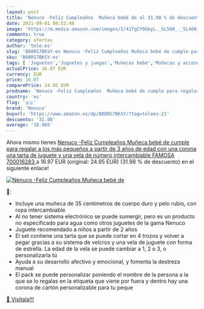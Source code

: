 ```yaml
---
layout: post
title: 'Nenuco -Feliz Cumpleaños  Muñeca bebé de al 31.98 % de descuento'
date: 2021-09-01 00:52:48
image: 'https://m.media-amazon.com/images/I/41TgCY9GkyL._SL500_._SL400_.jpg'
comments: true
category: ofertas
author: 'tole.es'
slug: 'B08RS7BKSY-es Nenuco -Feliz Cumpleaños Muñeca bebé de cumple para...'
sku: 'B08RS7BKSY-es'
tags: [ 'Juguetes','Juguetes y juegos','Muñecas bebé','Muñecas y accesorios','bebé','nenuco', ]
actualPrice: 16.97 EUR
currency: EUR
price: 16.97
comparePrice: 24.95 EUR
prodname: 'Nenuco -Feliz Cumpleaños  Muñeca bebé de cumple para regalar a los más pequeños a partir de 3 años de edad  con una corona  una tarta de juguete y una vela de número intercambiable  FAMOSA  700016283 '
country: 'es'
flag: '🇪🇸'
brand: 'Nenuco'
buyurl: 'https://www.amazon.es/dp/B08RS7BKSY/?tag=tolees-21'
descuento: '31.98'
average: '18.965'
---
```


Ahora mismo tienes [Nenuco -Feliz Cumpleaños  Muñeca bebé de cumple para regalar a los más pequeños a partir de 3 años de edad  con una corona  una tarta de juguete y una vela de número intercambiable  FAMOSA  700016283 ](https://www.amazon.es/dp/B08RS7BKSY/?tag=tolees-21) a 16.97 EUR (original: 24.95 EUR) (31.98 %  de descuento) en el siguiente enlace!

[![Nenuco -Feliz Cumpleaños  Muñeca bebé de](https://m.media-amazon.com/images/I/41TgCY9GkyL._SL500_._SL400_.jpg)](https://www.amazon.es/dp/B08RS7BKSY/?tag=tolees-21)

🔎:

- Incluye una muñeca de 35 centímetros de cuerpo duro y pelo rubio, con ropa intercambiable
- Al no tener sistema electrónico se puede sumergir, pero es un producto no especificado para agua como otros juguetes de la gama Nenuco
- Juguete recomendado a niños a partir de 2 años
- El set contiene una tarta que se puede cortar en 4 trozos y volver a pegar gracias a su sistema de velcros y una vela de juguete con forma de estrella. La edad de la vela se puede cambiar a 1, 2 o 3, o personalizarla tú
- Ayuda a su desarrollo afectivo y emocional, y fomenta la destreza manual
- El pack se puede personalizar poniendo el nombre de la persona a la que se lo regalas en la etiqueta que viene por fuera y dentro hay una corona de cartón personalizable para tu peque

[🛒 Visítala!!!](https://www.amazon.es/dp/B08RS7BKSY/?tag=tolees-21)
